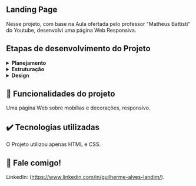 ## Landing Page

Nesse projeto, com base na Aula ofertada pelo professor "Matheus Battisti" do Youtube, desenvolvi uma página Web Responsiva.

## Etapas de desenvolvimento do Projeto

<details>
 <summary><b>Planejamento</b></summary>
   Inicialmente, meu foco foi em estruturar o HTML, e posicionar os componentes utilizando conceitos do Flex Box posteriormente com CSS. Após as etapas de estruturação da página, posicionamento e estilização, foquei em adicionar responsividade ao Site.
</details>

<details>
  <summary><b>Estruturação</b></summary>
    A estruturação do Projeto em HTML foi feito no VSCode, e o posicionamento dos componentes/"box" com CSS.   
</details>

<details>
  <summary><b>Design</b></summary>
    Após a estruturação, finalizei o site, adicionando Cores e estilizando Textos e Bordas.
</details>

## 🔨 Funcionalidades do projeto

Uma página Web sobre mobílias e decorações, responsivo.

## ✔️ Tecnologias utilizadas

O Projeto utilizou apenas HTML e CSS.

## 💭 Fale comigo!

LinkedIn: (https://www.linkedin.com/in/guilherme-alves-landim/).

